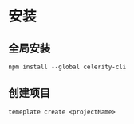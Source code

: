 # 安装

## 全局安装

```
npm install --global celerity-cli
```

## 创建项目

```
temeplate create <projectName>
```
